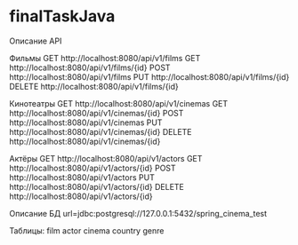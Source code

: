 # finalTaskJava

Описание API

Фильмы
GET http://localhost:8080/api/v1/films
GET http://localhost:8080/api/v1/films/{id}
POST http://localhost:8080/api/v1/films
PUT http://localhost:8080/api/v1/films/{id}
DELETE http://localhost:8080/api/v1/films/{id}


Кинотеатры
GET http://localhost:8080/api/v1/cinemas
GET http://localhost:8080/api/v1/cinemas/{id}
POST http://localhost:8080/api/v1/cinemas
PUT http://localhost:8080/api/v1/cinemas/{id}
DELETE http://localhost:8080/api/v1/cinemas/{id}


Актёры
GET http://localhost:8080/api/v1/actors
GET http://localhost:8080/api/v1/actors/{id}
POST http://localhost:8080/api/v1/actors
PUT http://localhost:8080/api/v1/actors/{id}
DELETE http://localhost:8080/api/v1/actors/{id}

Описание БД
url=jdbc:postgresql://127.0.0.1:5432/spring_cinema_test

Таблицы:
film
actor
cinema
country
genre
